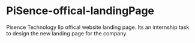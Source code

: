 # PiSence-offical-landingPage
Pisence Technology llp offical website landing page. Its an internship task to design the new landing page for the company.

